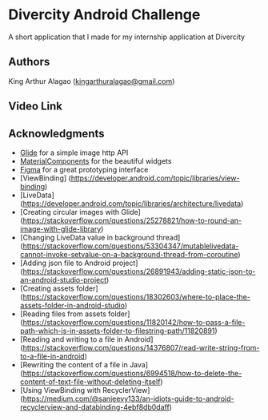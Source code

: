 # Divercity Android Challenge

A short application that I made for my internship application at Divercity 

## Authors

King Arthur Alagao (kingarthuralagao@gmail.com)

## Video Link



## Acknowledgments

- [Glide](https://github.com/bumptech/glide) for a simple image http API
- [MaterialComponents](https://material.io/) for the beautiful widgets
- [Figma](https://www.figma.com/) for a great prototyping interface
- [ViewBinding] (https://developer.android.com/topic/libraries/view-binding)
- [LiveData] (https://developer.android.com/topic/libraries/architecture/livedata)
- [Creating circular images with Glide] (https://stackoverflow.com/questions/25278821/how-to-round-an-image-with-glide-library)
- [Changing LiveData value in background thread] (https://stackoverflow.com/questions/53304347/mutablelivedata-cannot-invoke-setvalue-on-a-background-thread-from-coroutine)
- [Adding json file to Android project] (https://stackoverflow.com/questions/26891943/adding-static-json-to-an-android-studio-project)
- [Creating assets folder] (https://stackoverflow.com/questions/18302603/where-to-place-the-assets-folder-in-android-studio)
- [Reading files from assets folder] (https://stackoverflow.com/questions/11820142/how-to-pass-a-file-path-which-is-in-assets-folder-to-filestring-path/11820891)
- [Reading and writing to a file in Android] (https://stackoverflow.com/questions/14376807/read-write-string-from-to-a-file-in-android)
- [Rewriting the content of a file in Java] (https://stackoverflow.com/questions/6994518/how-to-delete-the-content-of-text-file-without-deleting-itself)
- [Using ViewBinding with RecyclerView] (https://medium.com/@sanjeevy133/an-idiots-guide-to-android-recyclerview-and-databinding-4ebf8db0daff)
